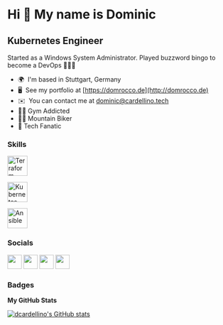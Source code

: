 Hi 👋 My name is Dominic
========================

Kubernetes Engineer
-------------------

Started as a Windows System Administrator. Played buzzword bingo to become a DevOps 👨🏽‍💻

* 🌍  I'm based in Stuttgart, Germany
* 🖥️  See my portfolio at [https://domrocco.de](http://domrocco.de)
* ✉️  You can contact me at [dominic@cardellino.tech](mailto:dominic@cardellino.tech)
* 🏋🏼 Gym Addicted
* 🚵🏼 Mountain Biker
* 📱 Tech Fanatic

### Skills

<p align="left">
<a href="https://terraform.io" target="_blank" rel="noreferrer"><img src="https://trustedshops-site-bucket.sos-de-fra-1.exoscale-cdn.com/site/svg/trusted-shops-techstack-terraform-logo.svg" width="45" height="45" alt="Terraform" /></a>
</p>
<p align="left">
<a href="https://kubernetes.io" target="_blank" rel="noreferrer"><img src="https://upload.wikimedia.org/wikipedia/commons/thumb/3/39/Kubernetes_logo_without_workmark.svg/1200px-Kubernetes_logo_without_workmark.svg.png" width="45" height="45" alt="Kubernetes" /></a>
</p>
<p align="left">
<a href="https://www.ansible.com/" target="_blank" rel="noreferrer"><img src="https://upload.wikimedia.org/wikipedia/commons/thumb/2/24/Ansible_logo.svg/1664px-Ansible_logo.svg.png" width="45" height="45" alt="Ansible" /></a>
</p>

### Socials

<p align="left"> <a href="https://www.github.com/dcardellino" target="_blank" rel="noreferrer"><img src="https://raw.githubusercontent.com/danielcranney/readme-generator/main/public/icons/socials/github.svg" width="32" height="32" /></a> <a href="http://www.instagram.com/rocco.lovesdevops" target="_blank" rel="noreferrer"><img src="https://raw.githubusercontent.com/danielcranney/readme-generator/main/public/icons/socials/instagram.svg" width="32" height="32" /></a> <a href="https://www.linkedin.com/in/dominic-cardellino" target="_blank" rel="noreferrer"><img src="https://raw.githubusercontent.com/danielcranney/readme-generator/main/public/icons/socials/linkedin.svg" width="32" height="32" /></a> <a href="https://www.twitter.com/domrocc_" target="_blank" rel="noreferrer"><img src="https://raw.githubusercontent.com/danielcranney/readme-generator/main/public/icons/socials/twitter.svg" width="32" height="32" /></a></p>

### Badges

<b>My GitHub Stats</b>

<a href="http://www.github.com/dcardellino"><img src="https://github-readme-stats.vercel.app/api?username=dcardellino&show_icons=true&hide=&count_private=true&title_color=0891b2&text_color=ffffff&icon_color=0891b2&bg_color=1c1917&hide_border=true&show_icons=true" alt="dcardellino's GitHub stats" /></a>
